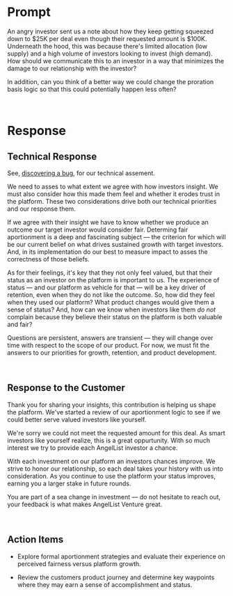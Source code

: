 # Prompt

An angry investor sent us a note about how they keep getting squeezed down to $25K per deal even
though their requested amount is $100K. Underneath the hood, this was because there's limited
allocation (low supply) and a high volume of investors looking to invest (high demand). How should
we communicate this to an investor in a way that minimizes the damage to our relationship with
the investor?

In addition, can you think of a better way we could change the proration basis logic so that
this could potentially happen less often?

<br/>

# Response

## Technical Response

See, [discovering a bug](discovering_a_bug.md), for our technical assement.

We need to asses to what extent we agree with how investors insight. We must also consider how this made them feel and whether it erodes trust in the platform. These two considerations drive both our technical priorities and our response them.

If we agree with their insight we have to know whether we produce an outcome our target investor would consider fair. Determing fair aportionment is a deep and fascinating subject — the criterion for which will be our current belief on what drives sustained growth with target investors. And, in its implementation do our best to measure impact to asses the correctness of those beliefs.

As for their feelings, it's key that they not only feel valued, but that their status as an investor on the platform is important to us. The experience of status — and our platform as vehicle for that — will be a key driver of retention, even when they do not like the outcome. So, how did they feel when they used our platform? What product changes would give them a sense of status? And, how can we know when investors like them _do not_ complain because they believe their status on the platform is both valuable and fair?

Questions are persistent, answers are transient — they will change over time with respect to the scope of our product. For now, we must fit the answers to our priorities for growth, retention, and product development.

<br/>

## Response to the Customer

Thank you for sharing your insights, this contribution is helping us shape the platform. We've started a review of our aportionment logic to see if we could better serve valued investors like yourself.

We're sorry we could not meet the requested amount for this deal. As smart investors like yourself realize, this is a great oppurtunity. With so much interest we try to provide each AngelList investor a chance.

With each investment on our platform an investors chances improve. We strive to honor our relationship, so each deal takes your history with us into consideration. As you continue to use the platform your status improves, earning you a larger stake in future rounds.

You are part of a sea change in investment — do not hesitate to reach out, your feedback is what makes AngelList Venture great.

<br/>

## Action Items

- Explore formal aportionment strategies and evaluate their experience on perceived fairness versus platform growth.

- Review the customers product journey and determine key waypoints where they may earn a sense of accomplishment and status.
